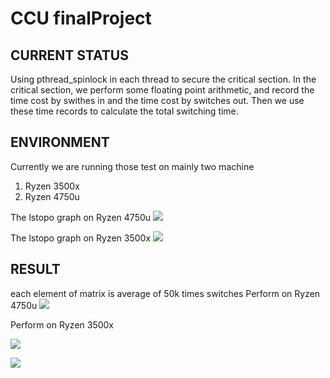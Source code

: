 # CCU finalProject

## CURRENT STATUS

Using pthread_spinlock in each thread to secure the critical section.
In the critical section, we perform some floating point arithmetic, and record the time cost by swithes in and the time cost by switches out.
Then we use these time records to calculate the total switching time.

## ENVIRONMENT

Currently we are running those test on mainly two machine
1. Ryzen 3500x
2. Ryzen 4750u

The lstopo graph on Ryzen 4750u
![](https://i.imgur.com/9wZs163.png)

The lstopo graph on Ryzen 3500x
![](https://i.imgur.com/fQe1O73.png)



## RESULT

each element of matrix is average of 50k times switches
Perform on Ryzen 4750u
![](https://cdn.discordapp.com/attachments/824603223057891339/866594814282432562/Figure_3.png)

Perform on Ryzen 3500x

![](https://media.discordapp.net/attachments/824603223057891339/866602853194661898/2021-07-19_16-50-00_.png)

![](https://i.imgur.com/IAB7lIk.png)
